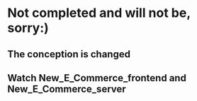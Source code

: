 <h1>Not completed and will not be, sorry:)</h1>
<h2>The conception is changed</h2>
<h2>Watch New_E_Commerce_frontend and New_E_Commerce_server</h2>
